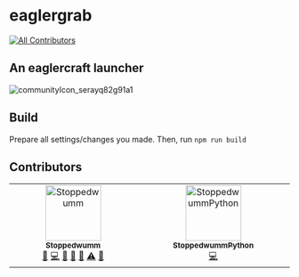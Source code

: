 # eaglergrab
<!-- ALL-CONTRIBUTORS-BADGE:START - Do not remove or modify this section -->
[![All Contributors](https://img.shields.io/badge/all_contributors-2-orange.svg?style=flat-square)](#contributors-)
<!-- ALL-CONTRIBUTORS-BADGE:END -->
## An eaglercraft launcher
![communityIcon_serayq82g91a1](https://github.com/user-attachments/assets/54f4e10c-604d-4fc8-985b-5a42a0d16cf5)

## Build
Prepare all settings/changes you made.
Then, run `npm run build`

## Contributors

<!-- ALL-CONTRIBUTORS-LIST:START - Do not remove or modify this section -->
<!-- prettier-ignore-start -->
<!-- markdownlint-disable -->
<table>
  <tbody>
    <tr>
      <td align="center" valign="top" width="14.28%"><a href="https://github.com/Stoppedwumm"><img src="https://avatars.githubusercontent.com/u/129097720?v=4?s=100" width="100px;" alt="Stoppedwumm"/><br /><sub><b>Stoppedwumm</b></sub></a><br /><a href="https://github.com/Stoppedwumm/eaglerGrab/issues?q=author%3AStoppedwumm" title="Bug reports">🐛</a> <a href="https://github.com/Stoppedwumm/eaglerGrab/commits?author=Stoppedwumm" title="Code">💻</a> <a href="#design-Stoppedwumm" title="Design">🎨</a> <a href="#ideas-Stoppedwumm" title="Ideas, Planning, & Feedback">🤔</a> <a href="#research-Stoppedwumm" title="Research">🔬</a> <a href="https://github.com/Stoppedwumm/eaglerGrab/commits?author=Stoppedwumm" title="Tests">⚠️</a> <a href="#userTesting-Stoppedwumm" title="User Testing">📓</a></td>
      <td align="center" valign="top" width="14.28%"><a href="https://github.com/StoppedwummPython"><img src="https://avatars.githubusercontent.com/u/178370516?v=4?s=100" width="100px;" alt="StoppedwummPython"/><br /><sub><b>StoppedwummPython</b></sub></a><br /><a href="https://github.com/Stoppedwumm/eaglerGrab/commits?author=StoppedwummPython" title="Code">💻</a></td>
    </tr>
  </tbody>
</table>

<!-- markdownlint-restore -->
<!-- prettier-ignore-end -->

<!-- ALL-CONTRIBUTORS-LIST:END -->
<!-- prettier-ignore-start -->
<!-- markdownlint-disable -->

<!-- markdownlint-restore -->
<!-- prettier-ignore-end -->

<!-- ALL-CONTRIBUTORS-LIST:END -->
